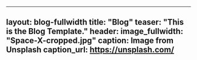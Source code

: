 
---
layout: blog-fullwidth
title: "Blog"
teaser: "This is the Blog Template."
header:
    image_fullwidth: "Space-X-cropped.jpg"
    caption: Image from Unsplash
    caption_url: https://unsplash.com/
---

